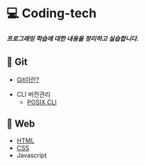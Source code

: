 # 💻 Coding-tech

###### **프로그래밍 학습에 대한 내용을 정리하고 실습합니다.**

## 📔 Git 

* [Git이란?][go to git]

[go to git]: https://github.com/Minseo-Jo/Coding-tech/blob/76ec9e32da6e05de174760a7352d9ce176792060/Git/Git.md

* CLI 버전관리
  * [POSIX CLI][go to posix cli]

[go to posix cli]: https://github.com/Minseo-Jo/Coding-tech/blob/ffae4d21d7e030ef1d01e9da83d907bbaa1f3d20/Git/POSIX%20CLI.md

## 📕 Web

* [HTML][go to HTML]
* [CSS][go to CSS]
* Javascript

[go to HTML]: https://github.com/Minseo-Jo/Coding-tech/blob/cde66468815df175dc1646023bb1d05d249cb360/Web/HTML/HTML.md
[go to CSS]: https://github.com/Minseo-Jo/Coding-tech/blob/5124e78eef1fdd7478d9171f482926965fc0661c/Web/CSS/CSS.md
